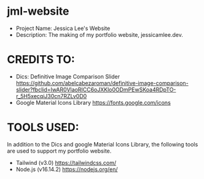 # jml-website
- Project Name: Jessica Lee's Website
- Description: The making of my portfolio website, jessicamlee.dev.

# CREDITS TO: 
- Dics: Definitive Image Comparison Slider
https://github.com/abelcabezaroman/definitive-image-comparison-slider?fbclid=IwAR0VlaoRICC6oJXKlo0ODmPEwSKoa4RDpTO-r_5H5xecqiJ30cn7RZLv0D0
- Google Material Icons Library
https://fonts.google.com/icons

# TOOLS USED: 
In addition to the Dics and google Material Icons Library, the following tools are used to support my portfolio website.
- Tailwind (v3.0) https://tailwindcss.com/ 
- Node.js (v16.14.2) https://nodejs.org/en/